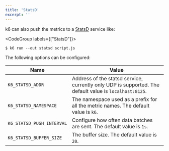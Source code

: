 ```yaml
---
title: 'StatsD'
excerpt: ''
---
```


k6 can also push the metrics to a [StatsD](https://github.com/statsd/statsd) service like:

<CodeGroup labels={["StatsD"]}>

```shell
$ k6 run --out statsd script.js
```

</CodeGroup>

The following options can be configured:

| Name                      | Value                                                                                                  |
| ------------------------- | ------------------------------------------------------------------------------------------------------ |
| `K6_STATSD_ADDR`          | Address of the statsd service, currently only UDP is supported. The default value is `localhost:8125`. |
| `K6_STATSD_NAMESPACE`     | The namespace used as a prefix for all the metric names. The default value is `k6`.                    |
| `K6_STATSD_PUSH_INTERVAL` | Configure how often data batches are sent. The default value is `1s`.                                  |
| `K6_STATSD_BUFFER_SIZE`   | The buffer size. The default value is `20`.                                                            |
